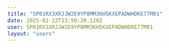 ```yaml
---
title: "SP01RX3XRJJW2E9YP8MM3KH5KXEPADWHDKE77M01"
date: 2025-02-22T13:50:20.120Z
user: SP01RX3XRJJW2E9YP8MM3KH5KXEPADWHDKE77M01
layout: "users"
---
```

    